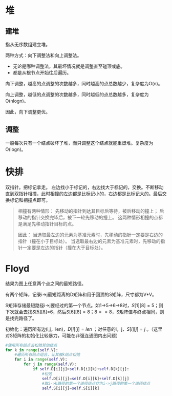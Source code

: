 # 堆

## 建堆

指从无序数组建立堆。

两种方式：向下调整法和向上调整法。

- 无论是哪种调整法，其最坏情况就是调整直至碰顶或底。
- 都是从根节点开始往后遍历。

向下调整，越高的点调整的次数越多，同时越高的点总数越少，复杂度为O(n)。

向上调整，越低的点调整的次数越多，同时越低的点总数越多，复杂度为O(nlogn)。

因此，向下调整更优。

## 调整

一般每次只有一个结点破坏了堆，而只调整这个结点就能重塑堆。复杂度为O(logn)。


# 快排

双指针。把标记拿走。 左边找小于标记的，右边找大于标记的，交换。不断移动直到双指针相撞，此时相撞的左边都是比标记小的，右边都是比标记大的。最后交换标记和相撞点即可。

>相撞有两种情形：
>先移动的指针到达其目标后等待，被后移动的撞上；
>后移动的指针交换完毕后，被下一轮先移动的撞上。
>这两种情形相撞的点都是满足先移动指针目标的点。
>
>因此：
>当选取最左边的元素为基准元素时，先移动的指针一定要是右边的指针（撞在小于目标处）。
>当选取最右边的元素为基准元素时，先移动的指针一定要是左边的指针（撞在大于目标处）。

# Floyd

结果为图上任意两个点之间的最短路径。

有两个矩阵，记录i->j最短距离的D矩阵和用于回溯的S矩阵，尺寸都为V\*V。

S矩阵存储最短路径i->j要经过的第一个节点。如1->5->6->8时，$S[1][8]=5$；则下次就会去找$S[5][8]$=6，然后$S[6][8]=8$；$8==8$，S矩阵值与终点相同，则是找完路径了。

初始化：遍历所有边(i,j，len)，$D[i][j]=len$ ；对任意的i，j，$S[i][j]=j$ 。（这里对S矩阵的初始化比较暴力，可能在非强连通图内出问题）

```python
#使用所有结点去松弛其他结点
for k in range(self.V):
	#遍历所有结点组合，让其被k结点松弛
	for i in range(self.V):
		for j in range(self.V):
			if self.D[i][j]>self.D[i][k]+self.D[k][j]:
				#松弛
				self.D[i][j]=self.D[i][k]+self.D[k][j]
				#取i->k路径的第一个途径结点作为i->j路径的第一个途径结点 
				self.S[i][j]=self.S[i][k] 
```

























